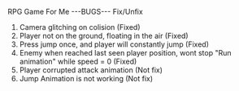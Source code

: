 RPG Game For Me
---BUGS---
Fix/Unfix
1. Camera glitching on colision (Fixed)
2. Player not on the ground, floating in the air (Fixed)
3. Press jump once, and player will constantly jump (Fixed)
4. Enemy when reached last seen player position, wont stop "Run animation" while speed = 0 (Fixed)
5. Player corrupted attack animation (Not fix)
6. Jump Animation is not working (Not fix)
